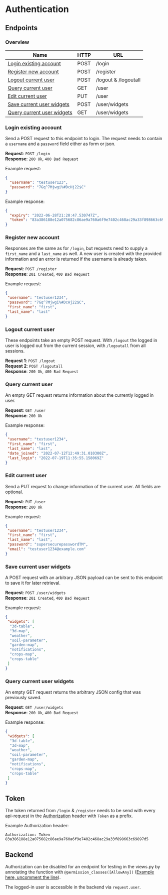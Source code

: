 # Authentication

## Endpoints

### Overview

| Name                                                      | HTTP | URL                  |
| --------------------------------------------------------- | ---- | -------------------- |
| [Login existing account](#login-existing-account)         | POST | /login               |
| [Register new account](#register-new-account)             | POST | /register            |
| [Logout current user](#logout-current-user)               | POST | /logout & /logoutall |
| [Query current user](#query-current-user)                 | GET  | /user                |
| [Edit current user](#edit-current-user)                   | PUT  | /user                |
| [Save current user widgets](#save-current-user-widgets)   | POST | /user/widgets        |
| [Query current user widgets](#query-current-user-widgets) | GET  | /user/widgets        |

### Login existing account

Send a POST request to this endpoint to login.
The request needs to contain a `username` and a `password` field either as form or json.

**Request**:  `POST /login`  
**Response**: `200 Ok`, `400 Bad Request`

Example request:

```json
{
  "username": "testuser123",
  "password": "7Gq^7Mjwgi%#DcHj22$C"
}
```

Example response:

```json
{
  "expiry": "2022-06-28T21:20:47.530747Z",
  "token": "83a386188e12a075682c86ae9a760a6f9e7402c468ac29a33f898663c69897d5"
}
```

### Register new account

Responses are the same as for `/login`,
but requests need to supply a `first_name` and a `last_name` as well.
A new user is created with the provided information
and an error is returned if the username is already taken.

**Request**:  `POST /register`  
**Response**: `201 Created`, `400 Bad Request`

Example request:

```json
{
 "username": "testuser1234",
 "password": "7Gq^7Mjwgi%#DcHj22$C",
 "first_name": "first",
 "last_name": "last"
}
```

### Logout current user

These endpoints take an empty POST request.
With `/logout` the logged in user is logged out from the current session,
with `/logoutall` from all sessions.

**Request 1**:  `POST /logout`  
**Request 2**:  `POST /logoutall`  
**Response**: `200 Ok`, `400 Bad Request`

### Query current user

An empty GET request returns information about the currently logged in user.

**Request**:  `GET /user`  
**Response**: `200 Ok`

Example response:

```json
{
 "username": "testuser1234",
 "first_name": "first",
 "last_name": "last",
 "date_joined": "2022-07-12T12:49:31.010300Z",
 "last_login": "2022-07-19T11:35:55.158069Z"
}
```

### Edit current user

Send a PUT request to change information of the current user.
All fields are optional.

**Request**:  `PUT /user`  
**Response**: `200 Ok`

Example request:

```json
{
 "username": "testuser1234",
 "first_name": "first",
 "last_name": "last",
 "password": "supersecurepasswordTM",
 "email": "testuser1234@example.com"
}
```

### Save current user widgets

A POST request with an arbitrary JSON payload can be sent
to this endpoint to save it for later retrieval.

**Request**:  `POST /user/widgets`  
**Response**: `201 Created`, `400 Bad Request`

Example request:

```json
{
 "widgets": [
  "3d-table",
  "3d-map",
  "weather",
  "soil-parameter",
  "garden-map",
  "notifications",
  "crops-map",
  "crops-table"
 ]
}
```

### Query current user widgets

An empty GET request returns the arbitrary JSON config that was previously saved.

**Request**:  `GET /user/widgets`  
**Response**: `200 Ok`, `400 Bad Request`

Example response:

```json
{
 "widgets": [
  "3d-table",
  "3d-map",
  "weather",
  "soil-parameter",
  "garden-map",
  "notifications",
  "crops-map",
  "crops-table"
 ]
}
```

## Token

The token returned from `/login` & `/register` needs to be send with every api-request
in the [Authorization](https://developer.mozilla.org/en-US/docs/Web/HTTP/Headers/Authorization) header
with `Token` as a prefix.

Example Authorization header:

```header
Authorization: Token 83a386188e12a075682c86ae9a760a6f9e7402c468ac29a33f898663c69897d5
```

## Backend

Authorization can be disabled for an endpoint for testing in the views.py by annotating the function with `@permission_classes([AllowAny])`
([Example here, uncomment the line](https://github.com/naturerobots/HSOS-SEP-PlantMap-2022/blob/2d73e5f4360c42e71dcbb0cb546c3fd9a6d2dd05/django/restapi/views.py#L42)).

The logged-in user is accessible in the backend via `request.user`.
